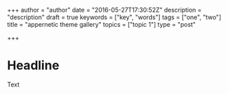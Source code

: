 +++
author = "author"
date = "2016-05-27T17:30:52Z"
description = "description"
draft = true
keywords = ["key", "words"]
tags = ["one", "two"]
title = "appernetic theme gallery"
topics = ["topic 1"]
type = "post"

+++

# Headline

Text

